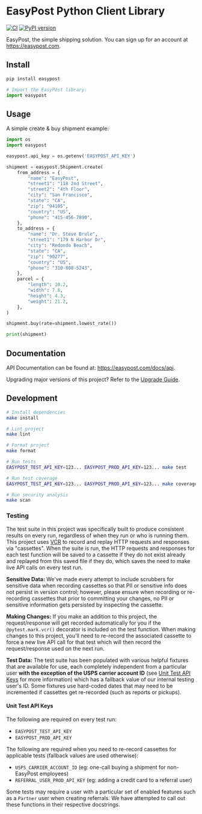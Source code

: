 # EasyPost Python Client Library

[![CI](https://github.com/EasyPost/easypost-python/workflows/CI/badge.svg)](https://github.com/EasyPost/easypost-python/actions?query=workflow%3ACI)
[![PyPI version](https://badge.fury.io/py/easypost.svg)](https://badge.fury.io/py/easypost)

EasyPost, the simple shipping solution. You can sign up for an account at <https://easypost.com>.

## Install

```bash
pip install easypost
```

```python
# Import the EasyPost library:
import easypost
```

## Usage

A simple create & buy shipment example:

```python
import os
import easypost

easypost.api_key = os.getenv('EASYPOST_API_KEY')

shipment = easypost.Shipment.create(
    from_address = {
        "name": "EasyPost",
        "street1": "118 2nd Street",
        "street2": "4th Floor",
        "city": "San Francisco",
        "state": "CA",
        "zip": "94105",
        "country": "US",
        "phone": "415-456-7890",
    },
    to_address = {
        "name": "Dr. Steve Brule",
        "street1": "179 N Harbor Dr",
        "city": "Redondo Beach",
        "state": "CA",
        "zip": "90277",
        "country": "US",
        "phone": "310-808-5243",
    },
    parcel = {
        "length": 10.2,
        "width": 7.8,
        "height": 4.3,
        "weight": 21.2,
    },
)

shipment.buy(rate=shipment.lowest_rate())

print(shipment)
```

## Documentation

API Documentation can be found at: <https://easypost.com/docs/api>.

Upgrading major versions of this project? Refer to the [Upgrade Guide](UPGRADE_GUIDE.md).

## Development

```bash
# Install dependencies
make install

# Lint project
make lint

# Format project
make format

# Run tests
EASYPOST_TEST_API_KEY=123... EASYPOST_PROD_API_KEY=123... make test

# Run test coverage
EASYPOST_TEST_API_KEY=123... EASYPOST_PROD_API_KEY=123... make coverage

# Run security analysis
make scan
```

### Testing

The test suite in this project was specifically built to produce consistent results on every run, regardless of when they run or who is running them. This project uses [VCR](https://github.com/kevin1024/vcrpy) to record and replay HTTP requests and responses via "cassettes". When the suite is run, the HTTP requests and responses for each test function will be saved to a cassette if they do not exist already and replayed from this saved file if they do, which saves the need to make live API calls on every test run.

**Sensitive Data:** We've made every attempt to include scrubbers for sensitive data when recording cassettes so that PII or sensitive info does not persist in version control; however, please ensure when recording or re-recording cassettes that prior to committing your changes, no PII or sensitive information gets persisted by inspecting the cassette.

**Making Changes:** If you make an addition to this project, the request/response will get recorded automatically for you if the `@pytest.mark.vcr()` decorator is included on the test function. When making changes to this project, you'll need to re-record the associated cassette to force a new live API call for that test which will then record the request/response used on the next run.

**Test Data:** The test suite has been populated with various helpful fixtures that are available for use, each completely independent from a particular user **with the exception of the USPS carrier account ID** (see [Unit Test API Keys](#unit-test-api-keys) for more information) which has a fallback value of our internal testing user's ID. Some fixtures use hard-coded dates that may need to be incremented if cassettes get re-recorded (such as reports or pickups).

#### Unit Test API Keys

The following are required on every test run:

- `EASYPOST_TEST_API_KEY`
- `EASYPOST_PROD_API_KEY`

The following are required when you need to re-record cassettes for applicable tests (fallback values are used otherwise):

- `USPS_CARRIER_ACCOUNT_ID` (eg: one-call buying a shipment for non-EasyPost employees)
- `REFERRAL_USER_PROD_API_KEY` (eg: adding a credit card to a referral user)

Some tests may require a user with a particular set of enabled features such as a `Partner` user when creating referrals. We have attempted to call out these functions in their respective docstrings.
